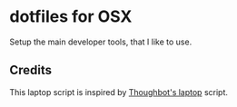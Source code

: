 dotfiles for OSX
========

Setup the main developer tools, that I like to use.

Credits
-------

This laptop script is inspired by
[Thoughbot's laptop](https://github.com/thoughtbot/laptop) script.
